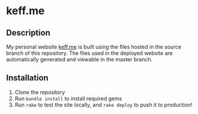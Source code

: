 keff.me
=======

## Description

My personal website [keff.me](http://keff.me) is built using the files hosted in the source branch of this repository. The files used in the deployed website are automatically generated and viewable in the master branch.


## Installation

1. Clone the repository
2. Run `bundle install` to install required gems
3. Run `rake` to test the site locally, and `rake deploy` to push it to production!
